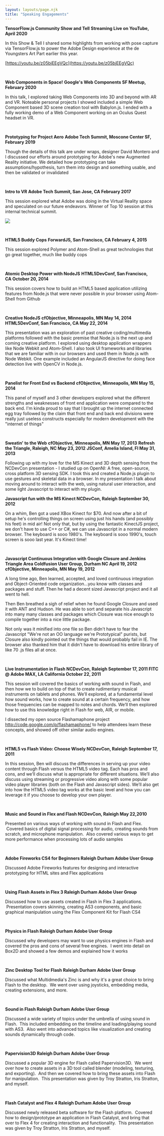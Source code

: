 ```yaml
---
layout: layouts/page.njk
title: "Speaking Engagements"
---
```


**TensorFlow.js Community Show and Tell** **Streaming Live on YouTube, April 2020**

In this Show & Tell I shared some highlights from working with pose capture via TensorFlow.js to power the Adobe Design experience at the de Youngsters Art Part earlier this year.

[https://youtu.be/z05bjEEgVQc](https://youtu.be/z05bjEEgVQc)

 

**Web Components in Space!** **Google's Web Components SF Meetup, February 2020**

In this talk, I explored taking Web Components into 3D and beyond with AR and VR. Noteable personal projects I showed included a simple Web Component based 3D scene creation tool with Babylon.js. I ended with a fully working demo of a Web Component working on an Oculus Quest headset in VR.

 

**Prototyping for Project Aero** **Adobe Tech Summit, Moscone Center SF, February 2019**

Though the details of this talk are under wraps, designer David Montero and I discussed our efforts around prototyping for Adobe's new Augmented Reality initiative. We detailed how prototyping can take assumptions/hypothesis, turn them into design and something usable, and then be validated or invalidated

 

**Intro to VR** **Adobe Tech Summit, San Jose, CA February 2017**

This session explored what Adobe was doing in the Virtual Reality space and speculated on our future endeavors. Winner of Top 10 session at this internal technical summit.

![](https://d2ypg8o05lff0b.cloudfront.net/wp-content/uploads/2019/03/23232421/image1-300x300.jpg)

 

**HTML5 Buddy Cops** **ForwardJS, San Francisco, CA February 4, 2015**

This session explored Polymer and Atom-Shell as great technologies that go great together, much like buddy cops

 

**Atomic Desktop Power with NodeJS** **HTML5DevConf, San Francisco, CA October 20, 2014**

This session covers how to build an HTML5 based application utilizing features from Node.js that were never possible in your browser using Atom-Shell from Github

 

**Creative NodeJS** **cfObjective, Minneapolis, MN May 14, 2014** **HTML5DevConf, San Francisco, CA May 22, 2014**

This presentation was an exploration of past creative coding/multimedia platforms followed with the basic premise that Node.js is the next up and coming creative platform. I explored using desktop application wrappers like Node Webkit and Atom-Shell. I also took UI frameworks and libraries that we are familiar with in our browsers and used them in Node.js with Node Webkit. One example included an AngularJS directive for doing face detection live with OpenCV in Node.js.

 

**Panelist for Front End vs Backend** **cfObjective, Minneapolis, MN May 15, 2014**

This panel of myself and 3 other developers explored what the different strengths and weaknesses of front end application were compared to the back end. I'm kinda proud to say that I brought up the internet connected egg tray followed by the claim that front end and back end divisions were really just useless constructs especially for modern development with the "internet of things"

 

**Sweatin' to the Web** **cfObjective, Minneapolis, MN May 17, 2013** **Refresh the Triangle, Raleigh, NC May 23, 2012** **JSConf, Amelia Island, Fl May 31, 2013**

Following up with my love for the MS Kinect and 3D depth sensing from the NCDevCon presentation - I studied up on OpenNI: A free, open-source, cross platform 3D sensing SDK. I took this and created a Node.js plugin to use gestures and skeletal data in a browser. In my presentation I talk about moving around to interact with the web, using natural user interaction, and some light Javascript to interact with my plugin.

**Javascript fun with the MS Kinect NCDevCon, Raleigh September 30, 2012**

On a whim, Ben got a used XBox Kinect for $70. And now after a bit of setup he's controlling things on screen using just his hands (and possibly his feet) in mid air! Not only that, but by using the fantastic KinectJS project, we don't have to use C++ or C#, we can use Javascript in a normal modern browser. The keyboard is sooo 1980's. The keyboard is sooo 1990's, touch screen is sooo last year. It's Kinect time!

 

**Javascript Continuous Integration with Google Closure and Jenkins Triangle Area Coldfusion User Group, Durham NC April 19, 2012 cfObjective, Minneapolis, MN May 19, 2012**

A long time ago, Ben learned, accepted, and loved continuous integration and Object-Oriented code organization...you know with classes and packages and stuff. Then he had a decent sized Javascript project and it all went to hell.

Then Ben breathed a sigh of relief when he found Google Closure and used it with ANT and Hudson. He was able to sort and separate his Javascript into many many classes and packages which Closure was nice enough to compile together into a nice little package.

Not only was it minified into one file so Ben didn't have to fear the Javascript "We're not an OO language we're Prototypical" purists, but Closure also kindly pointed out the things that would probably fail in IE. The browser also thanked him that it didn't have to download his entire library of like 70 .js files all at once.

 

**Live Instrumentation in Flash NCDevCon, Raleigh September 17, 2011 FITC @ Adobe MAX, LA California October 22, 2011**

This session will covered the basics of working with sound in Flash, and then how we to build on top of that to create rudimentary musical instruments on tablets and phones. We’ll explored, at a fundamental level how sound works, how to create sound at a certain frequency, and how those frequencies can be mapped to notes and chords. We’ll then explored how to use this knowledge right in Flash for web, AIR, or mobile.

I dissected my open source Flashamaphone project http://code.google.com/p/flashamaphone/ to help attendees learn these concepts, and showed off other similar audio engines.

 

**HTML5 vs Flash Video: Choose Wisely NCDevCon, Raleigh September 17, 2011**

In this session, Ben will discuss the differences in serving up your video content through Flash versus the HTML5 video tag. Each has pros and cons, and we’ll discuss what is appropriate for different situations. We’ll also discuss using streaming or progressive video along with some popular video player libraries (both on the Flash and Javascript sides). We’ll also get into how the HTML5 video tag works at the basic level and how you can leverage it if you choose to develop your own player.

 

**Music and Sound in Flex and Flash NCDevCon, Raleigh May 22,2010**

Presented on various ways of working with sound in Flash and Flex.  Covered basics of digital signal processing for audio, creating sounds from scratch, and microphone manipulation.  Also covered various ways to get more performance when processing lots of audio samples

 

**Adobe Fireworks CS4 for Beginners Raleigh Durham Adobe User Group**

Discussed Adobe Fireworks features for designing and interactive prototyping for HTML sites and Flex applications

 

**Using Flash Assets in Flex 3 Raleigh Durham Adobe User Group**

Discussed how to use assets created in Flash in Flex 3 applications.  Presentation covers skinning, creating AS3 components, and basic graphical manipulation using the Flex Component Kit for Flash CS4

 

**Physics in Flash Raleigh Durham Adobe User Group**

Discussed why developers may want to use physics engines in Flash and covered the pros and cons of several free engines.  I went into detail on Box2D and showed a few demos and explained how it works

 

**Zinc Desktop Tool for Flash Raleigh Durham Adobe User Group**

Discussed what Multidmedia's Zinc is and why it's a great choice to bring Flash to the desktop.  We went over using joysticks, embedding media, creating extensions, and more.

 

**Sound in Flash Raleigh Durham Adobe User Group**

Discussed a wide variety of topics under the umbrella of using sound in Flash.  This included embedding on the timeline and loading/playing sound with AS3.  Also went into advanced topics like visualization and creating sounds dynamically through code.

 

**Papervision3D Raleigh Durham Adobe User Group**

Discussed a popular 3D engine for Flash called Papervision3D.  We went over how to create assets in a 3D tool called blender (modeling, texturing, and exporting).  And then we covered how to bring these assets into Flash for manipulation.  This presentation was given by Troy Stratton, Iris Stratton, and myself.

 

**Flash Catalyst and Flex 4 Raleigh Durham Adobe User Group**

Discussed newly released beta software for the Flash platform.  Covered how to design/prototype an application in Flash Catalyst, and bring that over to Flex 4 for creating interaction and functionality.  This presentation was given by Troy Stratton, Iris Stratton, and myself.
